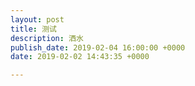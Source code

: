 ```yaml
---
layout: post
title: 测试
description: 洒水
publish_date: 2019-02-04 16:00:00 +0000
date: 2019-02-02 14:43:35 +0000

---
```

